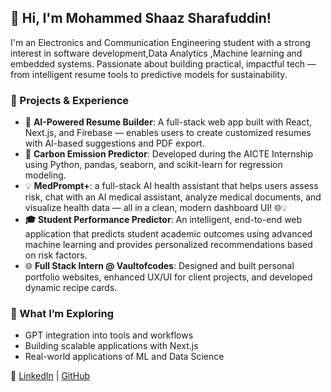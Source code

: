 ## 👋 Hi, I'm Mohammed Shaaz Sharafuddin!

I'm an Electronics and Communication Engineering student with a strong interest in software development,Data Analytics ,Machine learning and embedded systems. Passionate about building practical, impactful tech — from intelligent resume tools to predictive models for sustainability.

### 🚀 Projects & Experience

- 🧠 **AI-Powered Resume Builder**: A full-stack web app built with React, Next.js, and Firebase — enables users to create customized resumes with AI-based suggestions and PDF export.
- 🌱 **Carbon Emission Predictor**: Developed during the AICTE Internship using Python, pandas, seaborn, and scikit-learn for regression modeling.
- 💡 **MedPrompt+**: a full-stack AI health assistant that helps users assess risk, chat with an AI medical assistant, analyze medical documents, and visualize health data — all in a clean, modern dashboard UI! 🌐💡
- **🎓 Student Performance Predictor**: An intelligent, end-to-end web application that predicts student academic outcomes using advanced machine learning and provides personalized recommendations based on risk factors.
- 🌐 **Full Stack Intern @ Vaultofcodes**: Designed and built personal portfolio websites, enhanced UX/UI for client projects, and developed dynamic recipe cards.

### 🎯 What I’m Exploring
- GPT integration into tools and workflows
- Building scalable applications with Next.js
- Real-world applications of ML and Data Science

🔗 [LinkedIn](https://www.linkedin.com/in/mohammed-shaaz-098a1628b) | [GitHub](https://github.com/SHXZ7)
